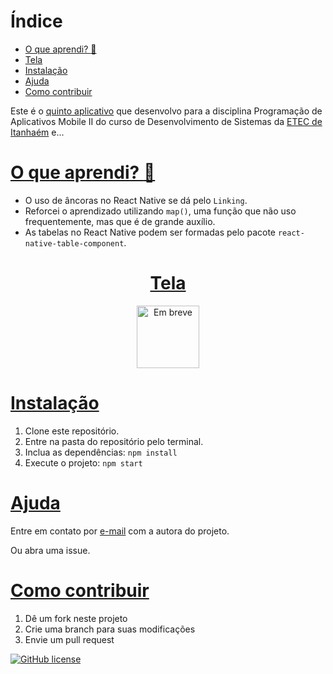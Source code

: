 # Índice
* [O que aprendi? :thinking:](#o-que-aprendi-thinking)
* [Tela](#tela)
* [Instalação](#instalação)
* [Ajuda](#ajuda)
* [Como contribuir](#como-contribuir)

Este é o [quinto aplicativo](https://youtu.be/LfXmwvbFOvM) que desenvolvo para a disciplina Programação de Aplicativos Mobile II do curso de Desenvolvimento de Sistemas da [ETEC de Itanhaém](etecitanhaem.com.br) e...

# [O que aprendi? :thinking:](#índice)
- O uso de âncoras no React Native se dá pelo `Linking`.
- Reforcei o aprendizado utilizando `map()`, uma função que não uso frequentemente, mas que é de grande auxílio.
- As tabelas no React Native podem ser formadas pelo pacote `react-native-table-component`.

<a href="#índice"><h1 align="center">Tela</h1></a>
<p align="center">
  <img alt="Em breve" width="100" src="#" />
</p>

# [Instalação](#índice)
1. Clone este repositório.
2. Entre na pasta do repositório pelo terminal.
3. Inclua as dependências: `npm install`
4. Execute o projeto: `npm start`

# [Ajuda](#índice)
Entre em contato por <a href="mailto:anabeatriz.augusto06@yahoo.com">e-mail</a> com a autora do projeto.

Ou abra uma issue.

# [Como contribuir](#índice)
1. Dê um fork neste projeto
2. Crie uma branch para suas modificações
3. Envie um pull request

[![GitHub license](https://img.shields.io/github/license/anabeatrizzz/mobile2-app-cinco?style=for-the-badge)](https://github.com/anabeatrizzz/mobile2-app-cinco/blob/main/COPYING.txt)
